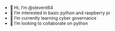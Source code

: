 - 👋 Hi, I’m @stevent64
- 👀 I’m interested in basic python and raspberry pi
- 🌱 I’m currently learning cyber governance
- 💞️ I’m looking to collaborate on python

<!---
stevent64/stevent64 is a ✨ special ✨ repository because its `README.md` (this file) appears on your GitHub profile.
You can click the Preview link to take a look at your changes.
--->
